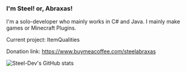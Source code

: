 ### I'm Steel! or, Abraxas!

I'm a solo-developer who mainly works in C# and Java. I mainly make games or Minecraft Plugins.

Current project: ItemQualities

Donation link: https://www.buymeacoffee.com/steelabraxas

![Steel-Dev's GitHub stats](https://github-readme-stats.vercel.app/api?username=Steel-Dev&show_icons=true&theme=dracula)
